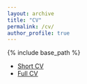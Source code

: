 ```yaml
---
layout: archive
title: "CV"
permalink: /cv/
author_profile: true
---
```


{% include base_path %}

* [Short CV](cv-short.pdf)
* [Full CV](cv.pdf)
